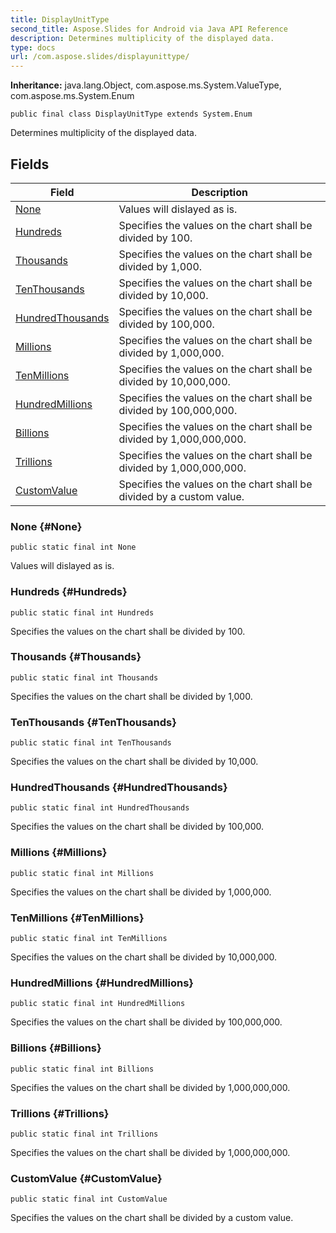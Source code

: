 ```yaml
---
title: DisplayUnitType
second_title: Aspose.Slides for Android via Java API Reference
description: Determines multiplicity of the displayed data.
type: docs
url: /com.aspose.slides/displayunittype/
---
```

**Inheritance:**
java.lang.Object, com.aspose.ms.System.ValueType, com.aspose.ms.System.Enum
```
public final class DisplayUnitType extends System.Enum
```

Determines multiplicity of the displayed data.
## Fields

| Field | Description |
| --- | --- |
| [None](#None) | Values will dislayed as is. |
| [Hundreds](#Hundreds) | Specifies the values on the chart shall be divided by 100. |
| [Thousands](#Thousands) | Specifies the values on the chart shall be divided by 1,000. |
| [TenThousands](#TenThousands) | Specifies the values on the chart shall be divided by 10,000. |
| [HundredThousands](#HundredThousands) | Specifies the values on the chart shall be divided by 100,000. |
| [Millions](#Millions) | Specifies the values on the chart shall be divided by 1,000,000. |
| [TenMillions](#TenMillions) | Specifies the values on the chart shall be divided by 10,000,000. |
| [HundredMillions](#HundredMillions) | Specifies the values on the chart shall be divided by 100,000,000. |
| [Billions](#Billions) | Specifies the values on the chart shall be divided by 1,000,000,000. |
| [Trillions](#Trillions) | Specifies the values on the chart shall be divided by 1,000,000,000. |
| [CustomValue](#CustomValue) | Specifies the values on the chart shall be divided by a custom value. |
### None {#None}
```
public static final int None
```


Values will dislayed as is.

### Hundreds {#Hundreds}
```
public static final int Hundreds
```


Specifies the values on the chart shall be divided by 100.

### Thousands {#Thousands}
```
public static final int Thousands
```


Specifies the values on the chart shall be divided by 1,000.

### TenThousands {#TenThousands}
```
public static final int TenThousands
```


Specifies the values on the chart shall be divided by 10,000.

### HundredThousands {#HundredThousands}
```
public static final int HundredThousands
```


Specifies the values on the chart shall be divided by 100,000.

### Millions {#Millions}
```
public static final int Millions
```


Specifies the values on the chart shall be divided by 1,000,000.

### TenMillions {#TenMillions}
```
public static final int TenMillions
```


Specifies the values on the chart shall be divided by 10,000,000.

### HundredMillions {#HundredMillions}
```
public static final int HundredMillions
```


Specifies the values on the chart shall be divided by 100,000,000.

### Billions {#Billions}
```
public static final int Billions
```


Specifies the values on the chart shall be divided by 1,000,000,000.

### Trillions {#Trillions}
```
public static final int Trillions
```


Specifies the values on the chart shall be divided by 1,000,000,000.

### CustomValue {#CustomValue}
```
public static final int CustomValue
```


Specifies the values on the chart shall be divided by a custom value.

